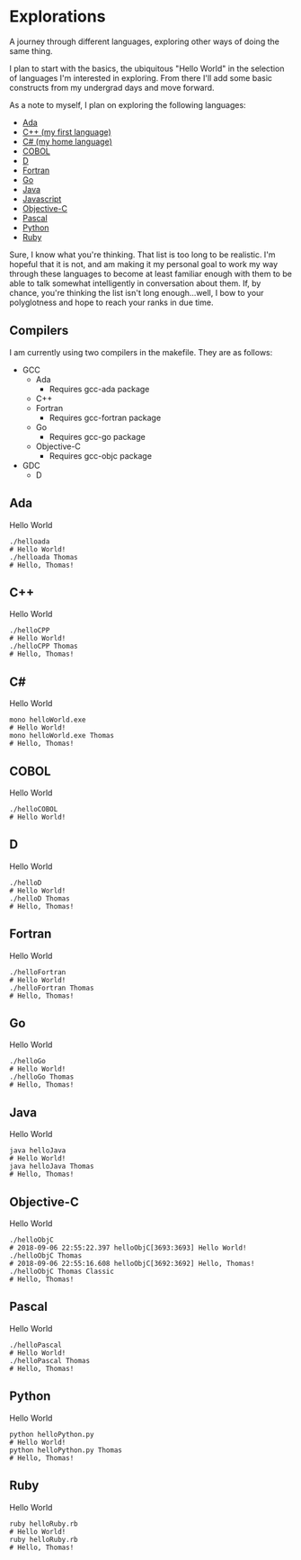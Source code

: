 # Explorations
A journey through different languages, exploring other ways of doing the same thing.

I plan to start with the basics, the ubiquitous "Hello World" in the selection of languages I'm interested in exploring. From there I'll add some basic constructs from my undergrad days and move forward.

As a note to myself, I plan on exploring the following languages:
* [Ada](README.md#ada)
* [C++ (my first language)](README.md#c)
* [C# (my home language)](README.md#c-1)
* [COBOL](README.md#cobol)
* [D](README.md#d)
* [Fortran](README.md#fortran)
* [Go](README.md#go)
* [Java](README.md#java)
* [Javascript](README.md#javascript)
* [Objective-C](README.md#objective-c)
* [Pascal](README.md#pascal)
* [Python](README.md#python)
* [Ruby](README.md#ruby)

Sure, I know what you're thinking. That list is too long to be realistic. I'm hopeful that it is not, and am making it my personal goal to work my way through these languages to become at least familiar enough with them to be able to talk somewhat intelligently in conversation about them. If, by chance, you're thinking the list isn't long enough...well, I bow to your polyglotness and hope to reach your ranks in due time.

## Compilers
I am currently using two compilers in the makefile. They are as follows:

- GCC
  - Ada
    - Requires gcc-ada package
  - C++
  - Fortran
    - Requires gcc-fortran package
  - Go
    - Requires gcc-go package
  - Objective-C
    - Requires gcc-objc package
- GDC
  - D

## Ada
Hello World

    ./helloada
    # Hello World!
    ./helloada Thomas
    # Hello, Thomas!

## C++
Hello World

    ./helloCPP
    # Hello World!
    ./helloCPP Thomas
    # Hello, Thomas!

## C#
Hello World

    mono helloWorld.exe
    # Hello World!
    mono helloWorld.exe Thomas
    # Hello, Thomas!

## COBOL
Hello World

    ./helloCOBOL
    # Hello World!

## D
Hello World

    ./helloD
    # Hello World!
    ./helloD Thomas
    # Hello, Thomas!

## Fortran
Hello World

    ./helloFortran
    # Hello World!
    ./helloFortran Thomas
    # Hello, Thomas!

## Go
Hello World

    ./helloGo
    # Hello World!
    ./helloGo Thomas
    # Hello, Thomas!

## Java
Hello World

    java helloJava
    # Hello World!
    java helloJava Thomas
    # Hello, Thomas!

## Objective-C
Hello World

    ./helloObjC
    # 2018-09-06 22:55:22.397 helloObjC[3693:3693] Hello World!
    ./helloObjC Thomas
    # 2018-09-06 22:55:16.608 helloObjC[3692:3692] Hello, Thomas!
    ./helloObjC Thomas Classic
    # Hello, Thomas!

## Pascal
Hello World

    ./helloPascal
    # Hello World!
    ./helloPascal Thomas
    # Hello, Thomas!

## Python
Hello World

    python helloPython.py
    # Hello World!
    python helloPython.py Thomas
    # Hello, Thomas!

## Ruby
Hello World

    ruby helloRuby.rb
    # Hello World!
    ruby helloRuby.rb
    # Hello, Thomas!